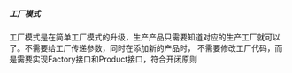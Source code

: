 ##### 工厂模式
工厂模式是在简单工厂模式的升级，生产产品只需要知道对应的生产工厂就可以了。不需要给工厂传递参数，同时在添加新的产品时，
不需要修改工厂代码，而是需要实现Factory接口和Product接口，符合开闭原则